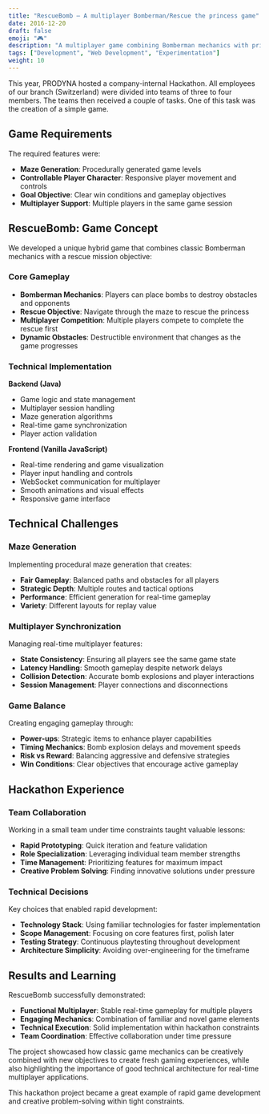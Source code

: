 ```yaml
---
title: "RescueBomb – A multiplayer Bomberman/Rescue the princess game"
date: 2016-12-20
draft: false
emoji: "🎮"
description: "A multiplayer game combining Bomberman mechanics with princess rescue objectives, built in Java and Vanilla JavaScript for a company hackathon."
tags: ["Development", "Web Development", "Experimentation"]
weight: 10
---
```


This year, PRODYNA hosted a company-internal Hackathon. All employees of our branch (Switzerland) were divided into teams of three to four members. The teams then received a couple of tasks. One of this task was the creation of a simple game.

## Game Requirements

The required features were:
- **Maze Generation**: Procedurally generated game levels
- **Controllable Player Character**: Responsive player movement and controls
- **Goal Objective**: Clear win conditions and gameplay objectives
- **Multiplayer Support**: Multiple players in the same game session

## RescueBomb: Game Concept

We developed a unique hybrid game that combines classic Bomberman mechanics with a rescue mission objective:

### Core Gameplay
- **Bomberman Mechanics**: Players can place bombs to destroy obstacles and opponents
- **Rescue Objective**: Navigate through the maze to rescue the princess
- **Multiplayer Competition**: Multiple players compete to complete the rescue first
- **Dynamic Obstacles**: Destructible environment that changes as the game progresses

### Technical Implementation

**Backend (Java)**
- Game logic and state management
- Multiplayer session handling
- Maze generation algorithms
- Real-time game synchronization
- Player action validation

**Frontend (Vanilla JavaScript)**
- Real-time rendering and game visualization
- Player input handling and controls
- WebSocket communication for multiplayer
- Smooth animations and visual effects
- Responsive game interface

## Technical Challenges

### Maze Generation
Implementing procedural maze generation that creates:
- **Fair Gameplay**: Balanced paths and obstacles for all players
- **Strategic Depth**: Multiple routes and tactical options
- **Performance**: Efficient generation for real-time gameplay
- **Variety**: Different layouts for replay value

### Multiplayer Synchronization
Managing real-time multiplayer features:
- **State Consistency**: Ensuring all players see the same game state
- **Latency Handling**: Smooth gameplay despite network delays
- **Collision Detection**: Accurate bomb explosions and player interactions
- **Session Management**: Player connections and disconnections

### Game Balance
Creating engaging gameplay through:
- **Power-ups**: Strategic items to enhance player capabilities
- **Timing Mechanics**: Bomb explosion delays and movement speeds
- **Risk vs Reward**: Balancing aggressive and defensive strategies
- **Win Conditions**: Clear objectives that encourage active gameplay

## Hackathon Experience

### Team Collaboration
Working in a small team under time constraints taught valuable lessons:
- **Rapid Prototyping**: Quick iteration and feature validation
- **Role Specialization**: Leveraging individual team member strengths
- **Time Management**: Prioritizing features for maximum impact
- **Creative Problem Solving**: Finding innovative solutions under pressure

### Technical Decisions
Key choices that enabled rapid development:
- **Technology Stack**: Using familiar technologies for faster implementation
- **Scope Management**: Focusing on core features first, polish later
- **Testing Strategy**: Continuous playtesting throughout development
- **Architecture Simplicity**: Avoiding over-engineering for the timeframe

## Results and Learning

RescueBomb successfully demonstrated:
- **Functional Multiplayer**: Stable real-time gameplay for multiple players
- **Engaging Mechanics**: Combination of familiar and novel game elements
- **Technical Execution**: Solid implementation within hackathon constraints
- **Team Coordination**: Effective collaboration under time pressure

The project showcased how classic game mechanics can be creatively combined with new objectives to create fresh gaming experiences, while also highlighting the importance of good technical architecture for real-time multiplayer applications.

This hackathon project became a great example of rapid game development and creative problem-solving within tight constraints.
